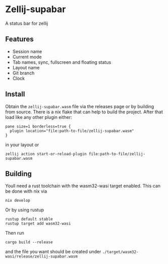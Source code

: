 # Zellij-supabar
A status bar for zellij

## Features
- Session name
- Current mode
- Tab names, sync, fullscreen and floating status
- Layout name
- Git branch
- Clock

## Install
Obtain the `zellij-supabar.wasm` file via the releases page or by building from source.
There is a nix flake that can help to build the project.
After that load like any other plugin either:
```kdl
pane size=1 borderless=true {
  plugin location="file:path-to-file/zellij-supabar.wasm"
}

```
in your layout or 

```fish
zellij action start-or-reload-plugin file:path-to-file/zellij-supabar.wasm
```

## Building
Youll need a rust toolchain with the wasm32-wasi target enabled.
This can be done with nix via
```fish
nix develop
```
Or by using rustup
```fish
rustup default stable
rustup target add wasm32-wasi
```

Then run 
```
cargo build --release
```
and the file you want should be created under `./target/wasm32-wasi/release/zellij-supabar.wasm`
